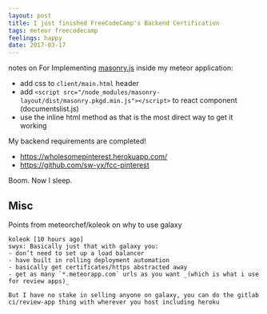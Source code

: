 ```yaml
---
layout: post
title: I just finished FreeCodeCamp's Backend Certification
tags: meteor freecodecamp
feelings: happy
date: 2017-03-17
---
```


notes on For Implementing [masonry.js](http://masonry.desandro.com/) inside my meteor application:

- add css to `client/main.html` header
- add `<script src="/node_modules/masonry-layout/dist/masonry.pkgd.min.js"></script>` to react component (documentslist.js)
- use the inline html method as that is the most direct way to get it working

My backend requirements are completed!

- <https://wholesomepinterest.herokuapp.com/>
- <https://github.com/sw-yx/fcc-pinterest>

Boom. Now I sleep.

Misc
---

Points from meteorchef/koleok on why to use galaxy
```
koleok [10 hours ago] 
swyx: Basically just that with galaxy you:
- don’t need to set up a load balancer
- have built in rolling deployment automation
- basically get certificates/https abstracted away
- get as many `*.meteorapp.com` urls as you want _(which is what i use for review apps)_

But I have no stake in selling anyone on galaxy, you can do the gitlab ci/review-app thing with wherever you host including heroku
```
